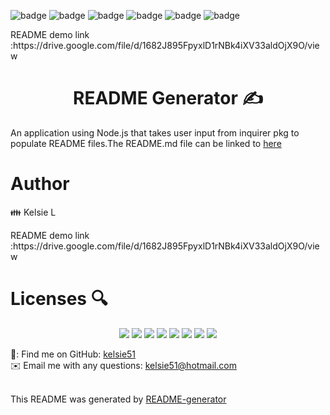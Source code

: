    ![badge](https://img.shields.io/badge/Javascript-yellow)   ![badge](https://img.shields.io/badge/-inquirer-red)  ![badge](https://img.shields.io/badge/jQuery-blue)  ![badge](https://img.shields.io/badge/-node.js-green)  ![badge](https://img.shields.io/badge/-screencastify-lightgrey)  ![badge](https://img.shields.io/badge/-json-orange)
<br/>


</p> README demo link :https://drive.google.com/file/d/1682J895FpyxlD1rNBk4iXV33aldOjX9O/view <p>
  

  

<h1 align="center">README Generator ✍️	</h1>

An application using Node.js that takes user input from inquirer pkg to populate README files.The README.md file can be linked to [here](/README.md)  

# Author
👪 Kelsie L

</p> README demo link :https://drive.google.com/file/d/1682J895FpyxlD1rNBk4iXV33aldOjX9O/view

  # Licenses 🔍
<p align="center">
    <img src="https://img.shields.io/badge/Javascript-yellow" />
    <img src="https://img.shields.io/badge/jQuery-blue"  />
    <img src="https://img.shields.io/badge/-node.js-green" />
    <img src="https://img.shields.io/badge/-inquirer-red" >
    <img src="https://img.shields.io/badge/-screencastify-lightgrey" />
    <img src="https://img.shields.io/badge/-json-orange" />
    <img src="https://img.shields.io/badge/license-ISC-brightgreen" />
    <img src="https://img.shields.io/badge/license-MIT-brightgreen" />
</p>
 
 🔎: Find me on GitHub: [kelsie51](https://github.com/kelsie51)<br />
  ✉️ Email me with any questions: kelsie51@hotmail.com<br /><br />


This README was generated by [README-generator](https://github.com/kelsie51/Readme-Generator) 


